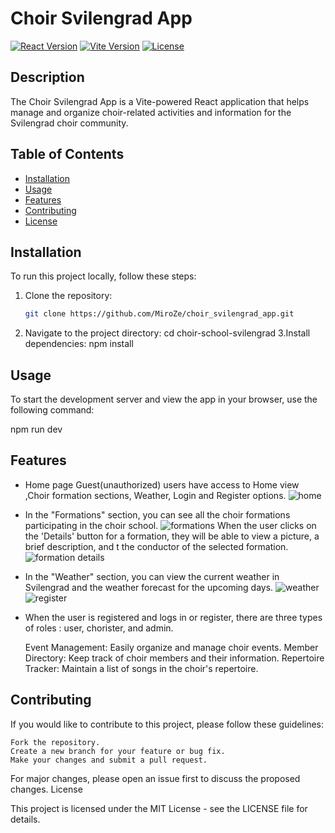 # Choir Svilengrad App

[![React Version](https://img.shields.io/badge/React-%5E17.0.0-blue.svg)](https://reactjs.org/)
[![Vite Version](https://img.shields.io/badge/Vite-%5E2.0.0-green.svg)](https://vitejs.dev/)
[![License](https://img.shields.io/badge/license-MIT-green)](LICENSE)

## Description

The Choir Svilengrad App is a Vite-powered React application that helps manage and organize choir-related activities and information for the Svilengrad choir community.

## Table of Contents

- [Installation](#installation)
- [Usage](#usage)
- [Features](#features)
- [Contributing](#contributing)
- [License](#license)

## Installation

To run this project locally, follow these steps:

1. Clone the repository:

   ```bash
   git clone https://github.com/MiroZe/choir_svilengrad_app.git
2. Navigate to the project directory:
    cd choir-school-svilengrad
3.Install dependencies:
npm install

## Usage

To start the development server and view the app in your browser, use the following command:

npm run dev
## Features
- Home page
  Guest(unauthorized) users have access to Home view ,Choir formation sections, Weather, Login and Register options. 
   ![home](https://github.com/MiroZe/choir_svilengrad_app/assets/114018004/906592bc-8007-432f-a35d-ebf11c2b07b2)
- In the "Formations" section, you can see all the choir formations participating in the choir school.
  ![formations](https://github.com/MiroZe/choir_svilengrad_app/assets/114018004/124d0d9d-9652-482e-a9a5-b3ed8d50afd3)
 When the user clicks on the 'Details' button for a formation, they will be able to view a picture, a brief description, and t the conductor of the selected formation.
![formation details](https://github.com/MiroZe/choir_svilengrad_app/assets/114018004/ed0c868a-b648-4bbc-b6ec-d0e87c94a21d)
- In the "Weather" section, you can view the current weather in Svilengrad and the weather forecast for the upcoming days.
![weather](https://github.com/MiroZe/choir_svilengrad_app/assets/114018004/85ae00cb-f6b3-4037-82a3-39d565d7c9c9)
![register](https://github.com/MiroZe/choir_svilengrad_app/assets/114018004/ae3eb6da-3f1a-4ef1-8f1d-38ead548df9b)
- When the user is registered and logs in or register, there are three types of roles : user, chorister, and admin.

    Event Management: Easily organize and manage choir events.
    Member Directory: Keep track of choir members and their information.
    Repertoire Tracker: Maintain a list of songs in the choir's repertoire.


## Contributing

If you would like to contribute to this project, please follow these guidelines:

    Fork the repository.
    Create a new branch for your feature or bug fix.
    Make your changes and submit a pull request.

For major changes, please open an issue first to discuss the proposed changes.
License

This project is licensed under the MIT License - see the LICENSE file for details.
   
